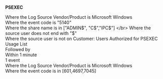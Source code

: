 **PSEXEC**

Where the Log Source Vendor/Product is Microsoft Windows </br>
Where the event code is "5140" </br>
Where the share name is in ["ADMIN$", "C$","IPC$"] </br>
Where the source user does not end with "$" </br>
Where the source user is not on Customer: Users Authorized for PSEXEC Usage List </br>
Followed by </br>
Within 1 minute </br>
1 event </br>
Where the Log Source Vendor/Product is Microsoft Windows </br>
Where the event code is in [601,4697,7045] </br>
